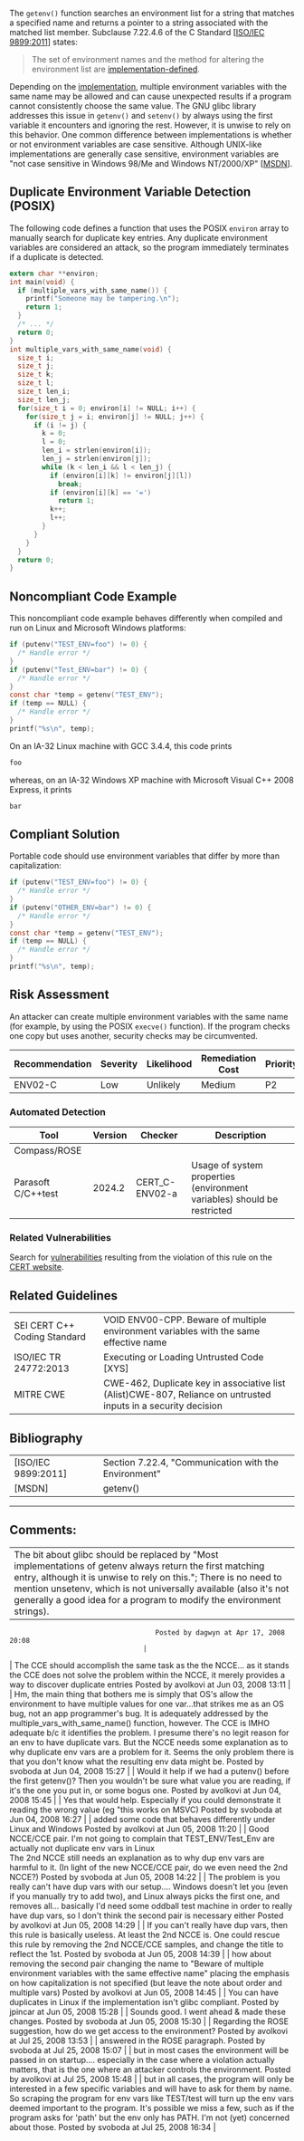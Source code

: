 The `getenv()` function searches an environment list for a string that matches a specified name and returns a pointer to a string associated with the matched list member.
Subclause 7.22.4.6 of the C Standard \[[ISO/IEC 9899:2011](https://www.securecoding.cert.org/confluence/display/seccode/AA.+Bibliography#AABibliography-ISOIEC9899-2011)\] states:
> The set of environment names and the method for altering the environment list are [implementation-defined](BB.-Definitions_87152273.html#BB.Definitions-implementationdefinedbehavior).

Depending on the [implementation](BB.-Definitions_87152273.html#BB.Definitions-implementation), multiple environment variables with the same name may be allowed and can cause unexpected results if a program cannot consistently choose the same value. The GNU glibc library addresses this issue in `getenv()` and `setenv()` by always using the first variable it encounters and ignoring the rest. However, it is unwise to rely on this behavior.
One common difference between implementations is whether or not environment variables are case sensitive. Although UNIX-like implementations are generally case sensitive, environment variables are "not case sensitive in Windows 98/Me and Windows NT/2000/XP" \[[MSDN](AA.-Bibliography_87152170.html#AA.Bibliography-MSDN)\].
## Duplicate Environment Variable Detection (POSIX)
The following code defines a function that uses the POSIX `environ` array to manually search for duplicate key entries. Any duplicate environment variables are considered an attack, so the program immediately terminates if a duplicate is detected.
``` c
extern char **environ;
int main(void) {
  if (multiple_vars_with_same_name()) {
    printf("Someone may be tampering.\n");
    return 1;
  }
  /* ... */
  return 0;
}
int multiple_vars_with_same_name(void) {
  size_t i;
  size_t j;
  size_t k;
  size_t l;
  size_t len_i;
  size_t len_j;
  for(size_t i = 0; environ[i] != NULL; i++) {
    for(size_t j = i; environ[j] != NULL; j++) {
      if (i != j) {
        k = 0;
        l = 0;
        len_i = strlen(environ[i]);
        len_j = strlen(environ[j]);
        while (k < len_i && l < len_j) {
          if (environ[i][k] != environ[j][l])
            break;
          if (environ[i][k] == '=')
            return 1;
          k++;
          l++;
        }
      }
    }
  }
  return 0;
}
```
## Noncompliant Code Example
This noncompliant code example behaves differently when compiled and run on Linux and Microsoft Windows platforms:
``` c
if (putenv("TEST_ENV=foo") != 0) {
  /* Handle error */
}
if (putenv("Test_ENV=bar") != 0) {
  /* Handle error */
}
const char *temp = getenv("TEST_ENV");
if (temp == NULL) {
  /* Handle error */
}
printf("%s\n", temp);
```
On an IA-32 Linux machine with GCC 3.4.4, this code prints
``` java
foo
```
whereas, on an IA-32 Windows XP machine with Microsoft Visual C++ 2008 Express, it prints
``` java
bar
```
## Compliant Solution
Portable code should use environment variables that differ by more than capitalization:
``` c
if (putenv("TEST_ENV=foo") != 0) {
  /* Handle error */
}
if (putenv("OTHER_ENV=bar") != 0) {
  /* Handle error */
}
const char *temp = getenv("TEST_ENV");
if (temp == NULL) {
  /* Handle error */
}
printf("%s\n", temp);
```
## Risk Assessment
An attacker can create multiple environment variables with the same name (for example, by using the POSIX `execve()` function). If the program checks one copy but uses another, security checks may be circumvented.

| Recommendation | Severity | Likelihood | Remediation Cost | Priority | Level |
| ----|----|----|----|----|----|
| ENV02-C | Low | Unlikely | Medium | P2 | L3 |

### Automated Detection

| Tool | Version | Checker | Description |
| ----|----|----|----|
| Compass/ROSE |  |  |  |
| Parasoft C/C++test | 2024.2 | CERT_C-ENV02-a | Usage of system properties (environment variables) should be restricted |

### Related Vulnerabilities
Search for [vulnerabilities](BB.-Definitions_87152273.html#BB.Definitions-vulnerability) resulting from the violation of this rule on the [CERT website](https://www.kb.cert.org/vulnotes/bymetric?searchview&query=FIELD+KEYWORDS+contains+ENV02-C).
## Related Guidelines

|  |  |
| ----|----|
| SEI CERT C++ Coding Standard | VOID ENV00-CPP. Beware of multiple environment variables with the same effective name |
| ISO/IEC TR 24772:2013 | Executing or Loading Untrusted Code [XYS] |
| MITRE CWE | CWE-462, Duplicate key in associative list (Alist)CWE-807, Reliance on untrusted inputs in a security decision |

## Bibliography

|  |  |
| ----|----|
| [ISO/IEC 9899:2011] | Section 7.22.4, "Communication with the Environment" |
| [MSDN] | getenv() |

------------------------------------------------------------------------
[](https://wiki.sei.cmu.edu/confluence/pages/viewpage.action?pageId=87152092) [](../c/Rec_%2010_%20Environment%20_ENV_) [](https://wiki.sei.cmu.edu/confluence/pages/viewpage.action?pageId=87152420)
## Comments:

|  |
| ----|
| The bit about glibc should be replaced by "Most implementations of getenv always return the first matching entry, although it is unwise to rely on this."; There is no need to mention unsetenv, which is not universally available (also it's not generally a good idea for a program to modify the environment strings).
                                        Posted by dagwyn at Apr 17, 2008 20:08
                                     |
| The CCE should accomplish the same task as the the NCCE... as it stands the CCE does not solve the problem within the NCCE, it merely provides a way to discover duplicate entries
                                        Posted by avolkovi at Jun 03, 2008 13:11
                                     |
| Hm, the main thing that bothers me is simply that OS's allow the environment to have multiple values for one var...that strikes me as an OS bug, not an app programmer's bug. It is adequately addressed by the multiple_vars_with_same_name() function, however.
The CCE is IMHO adequate b/c it identifies the problem. I presume there's no legit reason for an env to have duplicate vars.
But the NCCE needs some explanation as to why duplicate env vars are a problem for it. Seems the only problem there is that you don't know what the resulting env data might be.
                                        Posted by svoboda at Jun 04, 2008 15:27
                                     |
| Would it help if we had a putenv() before the first getenv()? Then you wouldn't be sure what value you are reading, if it's the one you put in, or some bogus one.
                                        Posted by avolkovi at Jun 04, 2008 15:45
                                     |
| Yes that would help. Especially if you could demonstrate it reading the wrong value (eg "this works on MSVC)
                                        Posted by svoboda at Jun 04, 2008 16:27
                                     |
| added some code that behaves differently under Linux and Windows
                                        Posted by avolkovi at Jun 05, 2008 11:20
                                     |
| Good NCCE/CCE pair. I'm not going to complain that TEST_ENV/Test_Env are actually not duplicate env vars in Linux  
The 2nd NCCE still needs an explanation as to why dup env vars are harmful to it. (In light of the new  NCCE/CCE pair, do we even need the 2nd NCCE?)
                                        Posted by svoboda at Jun 05, 2008 14:22
                                     |
| The problem is you really can't have dup vars with our setup.... Windows doesn't let you (even if you manually try to add two), and Linux always picks the first one, and removes all... basically I'd need some oddball test machine in order to really have dup vars, so I don't think the second pair is necessary either
                                        Posted by avolkovi at Jun 05, 2008 14:29
                                     |
| If you can't really have dup vars, then this rule is basically useless. At least the 2nd NCCE is. One could rescue this rule by removing the 2nd NCCE/CCE samples, and change the title to reflect the 1st.
                                        Posted by svoboda at Jun 05, 2008 14:39
                                     |
| how about
    removing the second pair
    changing the name to "Beware of multiple environment variables with the same effective name"
    placing the emphasis on how capitalization is not specified (but leave the note about order and multiple vars)
                                        Posted by avolkovi at Jun 05, 2008 14:45
                                     |
| You can have duplicates in Linux if the implementation isn't glibc compliant.
                                        Posted by jpincar at Jun 05, 2008 15:28
                                     |
| Sounds good. I went ahead & made these changes.
                                        Posted by svoboda at Jun 05, 2008 15:30
                                     |
| Regarding the ROSE suggestion, how do we get access to the environment?
                                        Posted by avolkovi at Jul 25, 2008 13:53
                                     |
| answered in the ROSE paragraph.
                                        Posted by svoboda at Jul 25, 2008 15:07
                                     |
| but in most cases the environment will be passed in on startup.... especially in the case where a violation actually matters, that is the one where an attacker controls the environment.
                                        Posted by avolkovi at Jul 25, 2008 15:48
                                     |
| but in all cases, the program will only be interested in a few specific variables and will have to ask for them by name. So scraping the program for env vars like TEST/test will turn up the env vars deemed important to the program.
It's possible we miss a few, such as if the program asks for 'path' but the env only has PATH.  I'm not (yet) concerned about those.
                                        Posted by svoboda at Jul 25, 2008 16:34
                                     |

